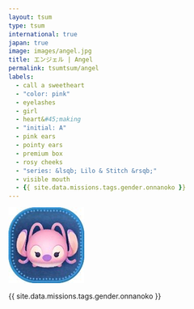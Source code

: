 ```yaml
---
layout: tsum
type: tsum
international: true
japan: true
image: images/angel.jpg
title: エンジェル | Angel
permalink: tsumtsum/angel
labels:
  - call a sweetheart
  - "color: pink"
  - eyelashes
  - girl
  - heart&#45;making
  - "initial: A"
  - pink ears
  - pointy ears
  - premium box
  - rosy cheeks
  - "series: &lsqb; Lilo & Stitch &rsqb;"
  - visible mouth
  - {{ site.data.missions.tags.gender.onnanoko }}
---
```

<img class="ui image" src="../images/angel.jpg">

{{ site.data.missions.tags.gender.onnanoko }}
